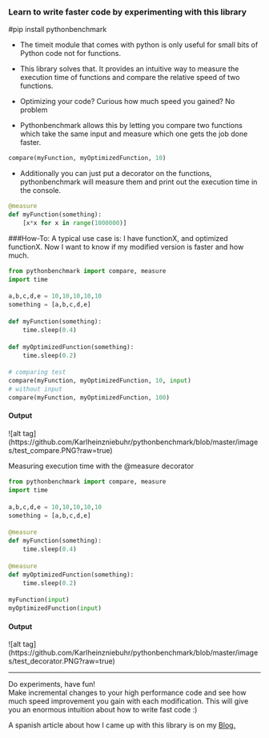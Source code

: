 ### Learn to write faster code by experimenting with this library 

#pip install pythonbenchmark  
- The timeit module that comes with python is only useful for small bits of Python code not for functions.

- This library solves that. It provides an intuitive way to measure the execution time of functions and compare the relative speed of two functions.

- Optimizing your code? Curious how much speed you gained? No problem

- Pythonbenchmark allows this by letting you compare two functions which take the same input and measure which one gets the job done faster.
```python
compare(myFunction, myOptimizedFunction, 10)
```
- Additionally you can just put a decorator on the functions, pythonbenchmark will measure them and print out the execution time in the console.
```python
@measure
def myFunction(something):
    [x*x for x in range(1000000)]
```

###How-To:
A typical use case is: I have functionX, and optimized functionX. Now I want to know if my modified version is faster and how much.

```python
from pythonbenchmark import compare, measure
import time

a,b,c,d,e = 10,10,10,10,10
something = [a,b,c,d,e]

def myFunction(something):
	time.sleep(0.4)

def myOptimizedFunction(something):
	time.sleep(0.2)

# comparing test
compare(myFunction, myOptimizedFunction, 10, input)
# without input
compare(myFunction, myOptimizedFunction, 100)
```

<h4>Output</h4>
![alt tag](https://github.com/Karlheinzniebuhr/pythonbenchmark/blob/master/images/test_compare.PNG?raw=true)


Measuring execution time with the @measure decorator
```python
from pythonbenchmark import compare, measure
import time

a,b,c,d,e = 10,10,10,10,10
something = [a,b,c,d,e]

@measure
def myFunction(something):
	time.sleep(0.4)

@measure
def myOptimizedFunction(something):
	time.sleep(0.2)

myFunction(input)
myOptimizedFunction(input)

```
<h4>Output</h4>
![alt tag](https://github.com/Karlheinzniebuhr/pythonbenchmark/blob/master/images/test_decorator.PNG?raw=true)

<hr>

Do experiments, have fun!  
Make incremental changes to your high performance code and see how much speed improvement you gain with each modification. This will give you an enormous intuition about how to write fast code :)  

A spanish article about how I came up with this library is on my  [Blog.](http://karlheinzniebuhr.github.io/es/2015/05/10/de-CS101-a-una-libreria-python.html)
